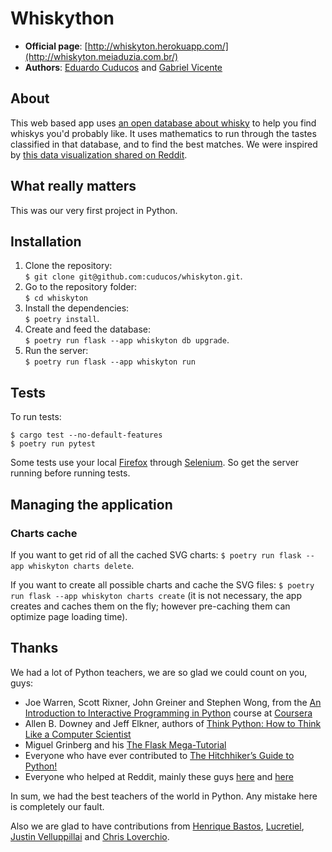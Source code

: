 # Whiskython

* **Official page**: [http://whiskyton.herokuapp.com/](http://whiskyton.meiaduzia.com.br/)
* **Authors**: [Eduardo Cuducos](http://cuducos.me) and [Gabriel Vicente](https://g4brielvs.me)

## About

This web based app uses [an open database about whisky](https://www.mathstat.strath.ac.uk/outreach/nessie/nessie_whisky.html) to help you find whiskys you'd probably like. It uses mathematics to run through the tastes classified in that database, and to find the best matches. We were inspired by [this data visualization shared on Reddit](http://www.reddit.com/r/dataisbeautiful/comments/1u747v/flavor_profiles_for_86_scotch_whiskies/).

## What really matters

This was our very first project in Python.

## Installation

1. Clone the repository:<br>`$ git clone git@github.com:cuducos/whiskyton.git`.
2. Go to the repository folder:<br>`$ cd whiskyton`
3. Install the dependencies:<br>`$ poetry install`.
4. Create and feed the database:<br>`$ poetry run flask --app whiskyton db upgrade`.
5. Run the server:<br>`$ poetry run flask --app whiskyton run`

## Tests

To run tests:

```console
$ cargo test --no-default-features
$ poetry run pytest
```

Some tests use your local [Firefox](http://mozilla.org/firefox/) through [Selenium](http://www.seleniumhq.org/). So get the server running before running tests.

## Managing the application

### Charts cache

If you want to get rid of all the cached SVG charts: `$ poetry run flask --app whiskyton charts delete`.

If you want to create all possible charts and cache the SVG files: `$ poetry run flask --app whiskyton charts create` (it is not necessary, the app creates and caches them on the fly; however pre-caching them can optimize page loading time).

Thanks
------

We had a lot of Python teachers, we are so glad we could count on you, guys:

* Joe Warren, Scott Rixner, John Greiner and Stephen Wong, from the [An Introduction to Interactive Programming in Python](https://www.coursera.org/course/interactivepython) course at [Coursera](https://www.coursera.org/)
* Allen B. Downey and Jeff Elkner, authors of [Think Python: How to Think Like a Computer Scientist](http://www.greenteapress.com/thinkpython/thinkpython.html)
* Miguel Grinberg and his [The Flask Mega-Tutorial](http://blog.miguelgrinberg.com/post/the-flask-mega-tutorial-part-i-hello-world)
* Everyone who have ever contributed to [The Hitchhiker’s Guide to Python!](http://docs.python-guide.org/en/latest/)
* Everyone who helped at Reddit, mainly these guys [here](http://www.reddit.com/r/webdev/comments/1uec51/a_dinosaur_wants_to_code/) and [here](http://www.reddit.com/r/Python/comments/1rnfle/setting_up_a_web_development_environment/)

In sum, we had the best teachers of the world in Python. Any mistake here is completely our fault.

Also we are glad to have contributions from [Henrique Bastos](http://github.com/henriquebastos), [Lucretiel](http://github.com/Lucretiel), [Justin Velluppillai](http://github.com/justinvelluppillai) and [Chris Loverchio](http://github.com/cloverchio).

